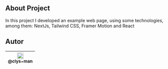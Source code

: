 
## About Project
In this project I developed an example web page, using some technologies, among them: NextJs,
Tailwind CSS, Framer Motion and React

## Autor

| [<img width="20" height="20" src="https://avatars0.githubusercontent.com/u/62316222?s=460&v=125"><br><sub>@clys-man</sub>](https://github.com/clys-man) |
| :---: |
